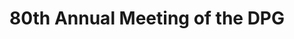 ---
dateStart: 2016-03-06
dateEnd: 2016-03-11
title: "80th Annual Meeting of the DPG"
venue: "Universität Regensburg"
organizer: Jens Christian Claussen, Andrea Scharnhorst
credit: Andrea Scharnhorst
city: Regensburg
state:
country: Germany
pdfLink:
venueImages:
 - sm: image01.sm.jpg
   lg: image01.lg.jpg
 - sm: image02.sm.jpg
   lg: image02.lg.jpg
 - sm: image03.sm.jpg
   lg: image03.lg.jpg
 - sm: image04.sm.jpg
   lg: image04.lg.jpg
 - sm: image05.sm.jpg
   lg: image05.lg.jpg
 - sm: image06.sm.jpg
   lg: image06.lg.jpg
 - sm: image07.sm.jpg
   lg: image07.lg.jpg
 - sm: image08.sm.jpg
   lg: image08.lg.jpg
---